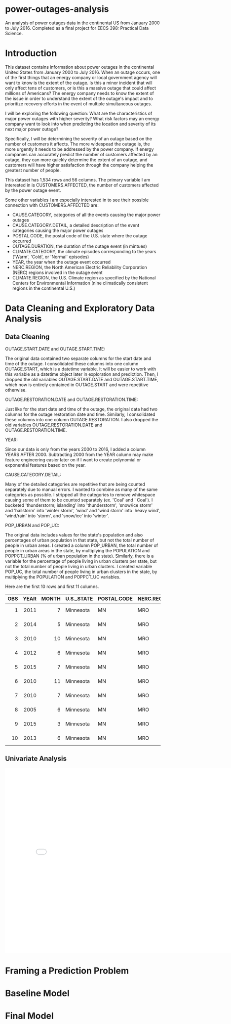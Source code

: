# power-outages-analysis
An analysis of power outages data in the continental US from January 2000 to July 2016. Completed as a final project for EECS 398: Practical Data Science.

# Introduction
This dataset contains information about power outages in the continental United States from January 2000 to July 2016. When an outage occurs, one of the first things that an energy company or local government agency will want to know is the extent of the outage. Is this a minor incident that will only affect tens of customers, or is this a massive outage that could affect millions of Americans? The energy company needs to know the extent of the issue in order to understand the extent of the outage's impact and to prioritize recovery efforts in the event of multiple simultaneous outages. 

I will be exploring the following question: What are the characteristics of major power outages with higher severity? What risk factors may an energy company want to look into when predicting the location and severity of its next major power outage?

Specifically, I will be determining the severity of an outage based on the number of customers it affects. The more widespead the outage is, the more urgently it needs to be addressed by the power company. If energy companies can accurately predict the number of customers affected by an outage, they can more quickly determine the extent of an outage, and customers will have higher satisfaction through the company helping the greatest number of people.

This dataset has 1,534 rows and 56 columns. The primary variable I am interested in is CUSTOMERS.AFFECTED, the number of customers affected by the power outage event.

Some other variables I am especially interested in to see their possible connection with CUSTOMERS.AFFECTED are:
- CAUSE.CATEGORY, categories of all the events causing the major power outages
- CAUSE.CATEGORY.DETAIL, a detailed description of the event categories causing the major power outages
- POSTAL.CODE, the postal code of the U.S. state where the outage occurred
- OUTAGE.DURATION, the duration of the outage event (in mintues)
- CLIMATE.CATEGORY, the climate episodes corresponding to the years ('Warm', 'Cold', or 'Normal' episodes)
- YEAR, the year when the outage event occurred
- NERC.REGION, the North American Electric Reliability Corporation (NERC) regions involved in the outage event
- CLIMATE.REGION, the U.S. Climate region as specified by the National Centers for Environmental Information (nine climatically consistent regions in the continental U.S.)

# Data Cleaning and Exploratory Data Analysis

## Data Cleaning
OUTAGE.START.DATE and OUTAGE.START.TIME:

The original data contained two separate columns for the start date and time of the outage. I consolidated these columns into one column OUTAGE.START, which is a datetime variable. It will be easier to work with this variable as a datetime object later in exploration and prediction. Then, I dropped the old variables OUTAGE.START.DATE and OUTAGE.START.TIME, which now is entirely contained in OUTAGE.START and were repetitive otherwise.

OUTAGE.RESTORATION.DATE and OUTAGE.RESTORATION.TIME:

Just like for the start date and time of the outage, the original data had two columns for the outage restoration date and time. Similarly, I consolidated these columns into one column OUTAGE.RESTORATION. I also dropped the old variables OUTAGE.RESTORATION.DATE and OUTAGE.RESTORATION.TIME.

YEAR:

Since our data is only from the years 2000 to 2016, I added a column YEARS AFTER 2000. Subtracting 2000 from the YEAR column may make feature engineering easier later on if I want to create polynomial or exponential features based on the year.

CAUSE.CATEGORY.DETAIL:

Many of the detailed categories are repetitive that are being counted separately due to manual errors. I wanted to combine as many of the same categories as possible. I stripped all the categories to remove whitespace causing some of them to be counted separately (ex. 'Coal' and ' Coal'). I bucketed 'thunderstorm; islanding' into 'thunderstorm', 'snow/ice storm' and 'hailstorm' into 'winter storm', 'wind' and 'wind storm' into 'heavy wind', 'wind/rain' into 'storm', and 'snow/ice' into 'winter'.

POP_URBAN and POP_UC:

The original data includes values for the state's population and also percentages of urban population in that state, but not the total number of people in urban areas. I created a column POP_URBAN, the total number of people in urban areas in the state, by multiplying the POPULATION and POPPCT_URBAN (% of urban population in the state). Similarly, there is a variable for the percentage of people living in urban clusters per state, but not the total number of people living in urban clusters. I created variable POP_UC, the total number of people living in urban clusters in the state, by multiplying the POPULATION and POPPCT_UC variables.

Here are the first 10 rows and first 11 columns.

|   OBS |   YEAR |   MONTH | U.S._STATE   | POSTAL.CODE   | NERC.REGION   | CLIMATE.REGION     |   ANOMALY.LEVEL | CLIMATE.CATEGORY   | CAUSE.CATEGORY     | CAUSE.CATEGORY.DETAIL   |
|------:|-------:|--------:|:-------------|:--------------|:--------------|:-------------------|----------------:|:-------------------|:-------------------|:------------------------|
|     1 |   2011 |       7 | Minnesota    | MN            | MRO           | East North Central |            -0.3 | normal             | severe weather     | nan                     |
|     2 |   2014 |       5 | Minnesota    | MN            | MRO           | East North Central |            -0.1 | normal             | intentional attack | vandalism               |
|     3 |   2010 |      10 | Minnesota    | MN            | MRO           | East North Central |            -1.5 | cold               | severe weather     | heavy wind              |
|     4 |   2012 |       6 | Minnesota    | MN            | MRO           | East North Central |            -0.1 | normal             | severe weather     | thunderstorm            |
|     5 |   2015 |       7 | Minnesota    | MN            | MRO           | East North Central |             1.2 | warm               | severe weather     | nan                     |
|     6 |   2010 |      11 | Minnesota    | MN            | MRO           | East North Central |            -1.4 | cold               | severe weather     | winter storm            |
|     7 |   2010 |       7 | Minnesota    | MN            | MRO           | East North Central |            -0.9 | cold               | severe weather     | tornadoes               |
|     8 |   2005 |       6 | Minnesota    | MN            | MRO           | East North Central |             0.2 | normal             | severe weather     | thunderstorm            |
|     9 |   2015 |       3 | Minnesota    | MN            | MRO           | East North Central |             0.6 | warm               | intentional attack | sabotage                |
|    10 |   2013 |       6 | Minnesota    | MN            | MRO           | East North Central |            -0.2 | normal             | severe weather     | winter storm            |

## Univariate Analysis

<iframe
  src="assets/fig1.html"
  width="800"
  height="600"
  frameborder="0"
></iframe>

# Framing a Prediction Problem


# Baseline Model


# Final Model